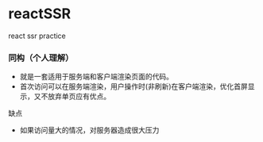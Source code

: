 # reactSSR
react ssr practice


### 同构（个人理解）
- 就是一套适用于服务端和客户端渲染页面的代码。
- 首次访问可以在服务端渲染，用户操作时(非刷新)在客户端渲染，优化首屏显示，又不放弃单页应有优点。

缺点
- 如果访问量大的情况，对服务器造成很大压力